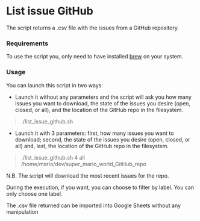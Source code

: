 # List issue GitHub

The script returns a .csv file with the issues from a GitHub repository.

### Requirements
To use the script you, only need to have installed [brew](https://brew.sh/) on your system.

### Usage
You can launch this script in two ways:
- Launch it without any parameters and the script will ask you how many issues you want to download, the state of the issues you desire (open, closed, or all), and the location of the GitHub repo in the filesystem.
> ./list_issue_github.sh
- Launch it with 3 parameters: first, how many issues you want to download; second, the state of the issues you desire (open, closed, or all) and, last, the location of the GitHub repo in the filesystem.
> ./list_issue_github.sh 4 all /home/mario/dev/super_mario_world_GitHub_repo

N.B. The script will download the most recent issues for the repo.

During the execution, if you want, you can choose to filter by label. You can only choose one label.

The .csv file returned can be imported into Google Sheets without any manipulation
